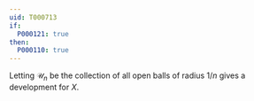 ```yaml
---
uid: T000713
if:
  P000121: true
then:
  P000110: true
---
```


Letting $\mathscr U_n$ be the collection of all open balls of radius $1/n$ gives a development for $X$.
